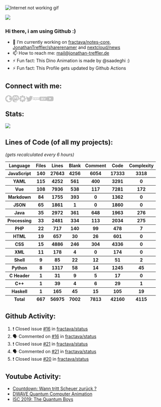 ![Internet not working gif](https://github.com/saadeghi/saadeghi/raw/master/dino.gif)

![](https://gpvc.arturio.dev/JonathanTreffler)

### Hi there, i am using Github :)

- 🔭 I’m currently working on [fractava/notes-core](https://github.com/fractava/notes-core), [JonathanTreffler/sharerenamer](https://github.com/JonathanTreffler/sharerenamer) and [nextcloud/news](https://github.com/nextcloud/news)
- 📫 How to reach me: mail@jonathan-treffler.de
- ⚡ Fun fact: This Dino Animation is made by @saadeghi :)
- ⚡ Fun fact: This Profile gets updated by Github Actions

## Connect with me:

[<img align="left" alt="jonathan-treffler.de" width="22px" src="https://raw.githubusercontent.com/JonathanTreffler/JonathanTreffler/master/img/globe.svg" />](https://jonathan-treffler.de)
[<img align="left" alt="Jonathan Treffler | Mastodon" width="22px" src="https://raw.githubusercontent.com/JonathanTreffler/JonathanTreffler/master/img/mastodon.svg" />](https://gruene.social/web/accounts/107263839890823203)
[<img align="left" alt="Jonathan Treffler | Pixelfed" width="22px" src="https://raw.githubusercontent.com/JonathanTreffler/JonathanTreffler/master/img/pixelfed.svg" />](https://pixel.gruene.social/JonathanTreffler)
[<img align="left" alt="Jonathan Treffler | Twitter" width="22px" src="https://raw.githubusercontent.com/JonathanTreffler/JonathanTreffler/master/img/twitter.svg" />](https://twitter.com/treffler_j)
[<img align="left" alt="Jonathan Treffler | NPM" width="22px" src="https://raw.githubusercontent.com/JonathanTreffler/JonathanTreffler/master/img/npm.svg" />](https://www.npmjs.com/~jonathan_treffler)
[<img align="left" alt="Jonathan Treffler | DEV" width="22px" src="https://raw.githubusercontent.com/JonathanTreffler/JonathanTreffler/master/img/dev-dot-to.svg" />](https://dev.to/jonathantreffler)
[<img align="left" alt="Jonathan Treffler | YouTube" width="22px" src="https://raw.githubusercontent.com/JonathanTreffler/JonathanTreffler/master/img/youtube.svg" />](https://www.youtube.com/channel/UCeNkM_i1i9_Ver9njtxLAqw)

<br>

## Stats:
![](https://github-readme-stats.vercel.app/api?username=JonathanTreffler&show_icons=true&include_all_commits=true&hide_title=true)

## Lines of Code (of all my projects):
*(gets recalculated every 6 hours)*
<!-- /start_scc/ -->
<table id="scc-table">
	<thead><tr>
		<th>Language</th>
		<th>Files</th>
		<th>Lines</th>
		<th>Blank</th>
		<th>Comment</th>
		<th>Code</th>
		<th>Complexity</th>
	</tr></thead>
	<tbody><tr>
		<th>JavaScript</th>
		<th>140</th>
		<th>27643</th>
		<th>4256</th>
		<th>6054</th>
		<th>17333</th>
		<th>3318</th>
	</tr><tr>
		<th>YAML</th>
		<th>115</th>
		<th>4252</th>
		<th>561</th>
		<th>400</th>
		<th>3291</th>
		<th>0</th>
	</tr><tr>
		<th>Vue</th>
		<th>108</th>
		<th>7936</th>
		<th>538</th>
		<th>117</th>
		<th>7281</th>
		<th>172</th>
	</tr><tr>
		<th>Markdown</th>
		<th>84</th>
		<th>1755</th>
		<th>393</th>
		<th>0</th>
		<th>1362</th>
		<th>0</th>
	</tr><tr>
		<th>JSON</th>
		<th>65</th>
		<th>1861</th>
		<th>1</th>
		<th>0</th>
		<th>1860</th>
		<th>0</th>
	</tr><tr>
		<th>Java</th>
		<th>35</th>
		<th>2972</th>
		<th>361</th>
		<th>648</th>
		<th>1963</th>
		<th>276</th>
	</tr><tr>
		<th>Processing</th>
		<th>33</th>
		<th>2481</th>
		<th>334</th>
		<th>113</th>
		<th>2034</th>
		<th>275</th>
	</tr><tr>
		<th>PHP</th>
		<th>22</th>
		<th>717</th>
		<th>140</th>
		<th>99</th>
		<th>478</th>
		<th>7</th>
	</tr><tr>
		<th>HTML</th>
		<th>19</th>
		<th>657</th>
		<th>30</th>
		<th>26</th>
		<th>601</th>
		<th>0</th>
	</tr><tr>
		<th>CSS</th>
		<th>15</th>
		<th>4886</th>
		<th>246</th>
		<th>304</th>
		<th>4336</th>
		<th>0</th>
	</tr><tr>
		<th>XML</th>
		<th>11</th>
		<th>178</th>
		<th>4</th>
		<th>0</th>
		<th>174</th>
		<th>0</th>
	</tr><tr>
		<th>Shell</th>
		<th>9</th>
		<th>85</th>
		<th>22</th>
		<th>12</th>
		<th>51</th>
		<th>2</th>
	</tr><tr>
		<th>Python</th>
		<th>8</th>
		<th>1317</th>
		<th>58</th>
		<th>14</th>
		<th>1245</th>
		<th>45</th>
	</tr><tr>
		<th>C Header</th>
		<th>1</th>
		<th>31</th>
		<th>9</th>
		<th>5</th>
		<th>17</th>
		<th>0</th>
	</tr><tr>
		<th>C++</th>
		<th>1</th>
		<th>39</th>
		<th>4</th>
		<th>6</th>
		<th>29</th>
		<th>1</th>
	</tr><tr>
		<th>Haskell</th>
		<th>1</th>
		<th>165</th>
		<th>45</th>
		<th>15</th>
		<th>105</th>
		<th>19</th>
	</tr></tbody>
	<tfoot><tr>
		<th>Total</th>
		<th>667</th>
		<th>56975</th>
		<th>7002</th>
		<th>7813</th>
		<th>42160</th>
		<th>4115</th>
	</tr></tfoot>
	</table>
<!-- /end_scc/ -->

## Github Activity:
<!--START_SECTION:activity-->
1. ❗️ Closed issue [#16](https://github.com/fractava/status/issues/16) in [fractava/status](https://github.com/fractava/status)
2. 🗣 Commented on [#16](https://github.com/fractava/status/issues/16) in [fractava/status](https://github.com/fractava/status)
3. ❗️ Closed issue [#21](https://github.com/fractava/status/issues/21) in [fractava/status](https://github.com/fractava/status)
4. 🗣 Commented on [#21](https://github.com/fractava/status/issues/21) in [fractava/status](https://github.com/fractava/status)
5. ❗️ Closed issue [#20](https://github.com/fractava/status/issues/20) in [fractava/status](https://github.com/fractava/status)
<!--END_SECTION:activity-->

## Youtube Activity:
<!-- YOUTUBE:START -->
- [Countdown: Wann tritt Scheuer zurück ?](https://www.youtube.com/watch?v=OvEQBAlHRs4)
- [DWAVE Quantum Computer Animation](https://www.youtube.com/watch?v=AcO8yO35ci8)
- [ISC 2019: The Quantum Boys](https://www.youtube.com/watch?v=aM_pAA9FdYY)
<!-- YOUTUBE:END -->
